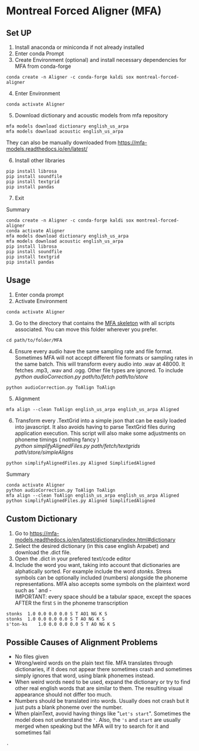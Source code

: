 # Montreal Forced Aligner (MFA)

## Set UP  

1. Install anaconda or miniconda if not already installed
2. Enter conda Prompt
3. Create Environment (optional) and install necessary dependencies for MFA from conda-forge
```
conda create -n Aligner -c conda-forge kaldi sox montreal-forced-aligner
```

4. Enter Environment
```
conda activate Aligner
``` 

5. Download dictionary and acoustic models from mfa repository
```
mfa models download dictionary english_us_arpa
mfa models download acoustic english_us_arpa
```  
They can also be manually downloaded from https://mfa-models.readthedocs.io/en/latest/ 

6. Install other libraries
```
pip install librosa
pip install soundfile
pip install textgrid
pip install pandas
```

7. Exit  

Summary  
```
conda create -n Aligner -c conda-forge kaldi sox montreal-forced-aligner
conda activate Aligner
mfa models download dictionary english_us_arpa
mfa models download acoustic english_us_arpa
pip install librosa
pip install soundfile
pip install textgrid
pip install pandas
```

## Usage  

1. Enter conda prompt
2. Activate Environment
```
conda activate Aligner
```
3. Go to the directory that contains the [MFA skeleton](/) with all scripts associated. You can move this folder wherever you prefer.
```
cd path/to/folder/MFA
```

4. Ensure every audio have the same sampling rate and file format. Sometimes MFA will not accept different file formats or sampling rates in the same batch. This will transform every audio into .wav at 48000. It fetches .mp3, .wav and .ogg. Other file types are ignored. To include   
_python audioCorrection.py path/to/fetch path/to/store_
```
python audioCorrection.py ToAlign ToAlign
```

5. Alignment  
```
mfa align --clean ToAlign english_us_arpa english_us_arpa Aligned
```

6. Transform every .TextGrid into a simple json that can be easily loaded into javascript. It also avoids having to parse TextGrid files during application execution. This script will also make some adjustments on phoneme timings ( nothing fancy )  
_python simplifyAlignedFiles.py path/fetch/textgrids path/store/simpleAligns_
```
python simplifyAlignedFiles.py Aligned SimplifiedAligned
```


Summary
```
conda activate Aligner
python audioCorrection.py ToAlign ToAlign
mfa align --clean ToAlign english_us_arpa english_us_arpa Aligned
python simplifyAlignedFiles.py Aligned SimplifiedAligned
```

## Custom Dictionary
1. Go to
https://mfa-models.readthedocs.io/en/latest/dictionary/index.html#dictionary  
2. Select the desired dictionary (in this case english Arpabet) and download the .dict file.
3. Open the .dict in your prefered text/code editor
4. Include the word you want, taking into account that dictionaries are alphatically sorted. For example include the word _stonks_. Stress symbols can be optionally included (numbers) alongside the phoneme representations. MFA also accepts some symbols on the plaintext word such as ' and -  
IMPORTANT: every space should be a tabular space, except the spaces AFTER the first ``S`` in the phoneme transcription
```
stonks	1.0	0.0	0.0	0.0	S T AO1 NG K S
stonks  1.0	0.0	0.0	0.0	S T AO NG K S
s'ton-ks    1.0 0.0 0.0 0.0 S T AO NG K S
``` 


## Possible Causes of Alignment Problems   
 * No files given  
 * Wrong/weird words on the plain text file. MFA translates through dictionaries, if it does not appear there sometimes crash and sometimes simply ignores that word, using blank phonemes instead.
 * When weird words need to be used, expand the dictionary or try to find other real english words that are similar to them. The resulting visual appearance should not differ too much. 
 * Numbers should be translated into words. Usually does not crash but it just puts a blank phoneme over the number.
 * When plainText, avovid having things like "``Let's start``". Sometimes the model does not understand the ``'``. Also, the ``'s`` and ``start`` are usually merged when speaking but the MFA will try to search for it and sometimes fail

 ``.`` 